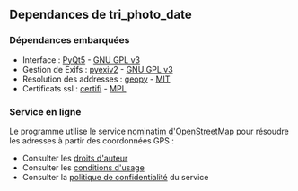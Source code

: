 ## Dependances de tri_photo_date

### Dépendances embarquées

- Interface : [PyQt5](https://www.riverbankcomputing.com/software/pyqt/) -  [GNU GPL v3](https://www.gnu.org/licenses/gpl-3.0.en.html)
- Gestion de Exifs : [pyexiv2](https://github.com/LeoHsiao1/pyexiv2) - [GNU GPL v3](https://www.gnu.org/licenses/gpl-3.0.en.html)     
- Resolution des addresses : [geopy](https://geopy.readthedocs.io/en/stable/) - [MIT](https://opensource.org/license/mit/)
- Certificats ssl : [certifi](https://github.com/certifi/python-certifi) - [MPL](http://mozilla.org/MPL/2.0/)


### Service en ligne

Le programme utilise le service [nominatim d'OpenStreetMap](https://nominatim.openstreetmap.org/ui/search.html) pour résoudre les adresses à partir des coordonnées GPS :
- Consulter les [droits d'auteur](https://www.openstreetmap.org/copyright)
- Consulter les [conditions d'usage](https://operations.osmfoundation.org/policies/nominatim/) 
- Consulter la [politique de confidentialité](https://wiki.osmfoundation.org/wiki/Privacy_Policy) du service
